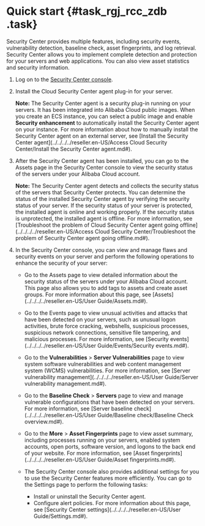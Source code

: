 # Quick start {#task_rgj_rcc_zdb .task}

Security Center provides multiple features, including security events, vulnerability detection, baseline check, asset fingerprints, and log retrieval. Security Center allows you to implement complete detection and protection for your servers and web applications. You can also view asset statistics and security information.

1.  Log on to the [Security Center console](partners-intl.console.aliyun.com/#/sas).
2.  Install the Cloud Security Center agent plug-in for your server. 

    **Note:** The Security Center agent is a security plug-in running on your servers. It has been integrated into Alibaba Cloud public images. When you create an ECS instance, you can select a public image and enable **Security enhancement** to automatically install the Security Center agent on your instance. For more information about how to manually install the Security Center agent on an external server, see [Install the Security Center agent](../../../../reseller.en-US/Access Cloud Security Center/Install the Security Center agent.md#).

3.  After the Security Center agent has been installed, you can go to the Assets page in the Security Center console to view the security status of the servers under your Alibaba Cloud account. 

    **Note:** The Security Center agent detects and collects the security status of the servers that Security Center protects. You can determine the status of the installed Security Center agent by verifying the security status of your server. If the security status of your server is protected, the installed agent is online and working properly. If the security status is unprotected, the installed agent is offline. For more information, see [Troubleshoot the problem of Cloud Security Center agent going offline](../../../../reseller.en-US/Access Cloud Security Center/Troubleshoot the problem of Security Center agent going offline.md#).

4.  In the Security Center console, you can view and manage flaws and security events on your server and perform the following operations to enhance the security of your server: 
    -   Go to the Assets page to view detailed information about the security status of the servers under your Alibaba Cloud account. This page also allows you to add tags to assets and create asset groups. For more information about this page, see [Assets](../../../../reseller.en-US/User Guide/Assets.md#).
    -   Go to the Events page to view unusual activities and attacks that have been detected on your servers, such as unusual logon activities, brute force cracking, webshells, suspicious processes, suspicious network connections, sensitive file tampering, and malicious processes. For more information, see [Security events](../../../../reseller.en-US/User Guide/Events/Security events.md#).
    -   Go to the **Vulnerabilities** \> **Server Vulnerabilities** page to view system software vulnerabilities and web content management system \(WCMS\) vulnerabilities. For more information, see [Server vulnerability management](../../../../reseller.en-US/User Guide/Server vulnerability management.md#).
    -   Go to the **Baseline Check** \> **Servers** page to view and manage vulnerable configurations that have been detected on your servers. For more information, see [Server baseline check](../../../../reseller.en-US/User Guide/Baseline check/Baseline Check overview.md#).
    -   Go to the **More** \> **Asset Fingerprints** page to view asset summary, including processes running on your servers, enabled system accounts, open ports, software version, and logons to the back end of your website. For more information, see [Asset fingerprints](../../../../reseller.en-US/User Guide/Asset fingerprints.md#).
    -   The Security Center console also provides additional settings for you to use the Security Center features more efficiently. You can go to the Settings page to perform the following tasks:

        -   Install or uninstall the Security Center agent.
        -   Configure alert policies.
        For more information about this page, see [Security Center settings](../../../../reseller.en-US/User Guide/Settings.md#).



